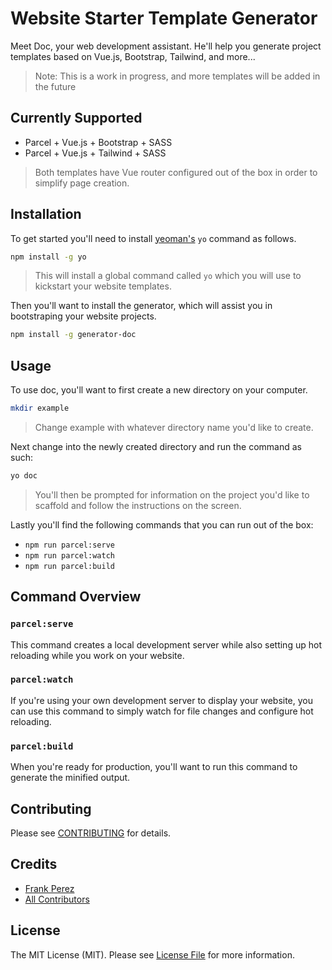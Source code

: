# Website Starter Template Generator

Meet Doc, your web development assistant. He'll help you generate project templates based on Vue.js, Bootstrap, Tailwind, and more...

> Note: This is a work in progress, and more templates will be added in the future

## Currently Supported

- Parcel + Vue.js + Bootstrap + SASS
- Parcel + Vue.js + Tailwind + SASS

> Both templates have Vue router configured out of the box in order to simplify page creation. 

## Installation

To get started you'll need to install [yeoman's](https://yeoman.io/learning/index.html) `yo` command as follows.

```bash
npm install -g yo
```

> This will install a global command called `yo` which you will use to kickstart your website templates.

Then you'll want to install the generator, which will assist you in bootstraping your website projects.

```bash
npm install -g generator-doc
```

## Usage

To use doc, you'll want to first create a new directory on your computer. 

```bash
mkdir example
```

> Change example with whatever directory name you'd like to create.

Next change into the newly created directory and run the command as such: 

```bash
yo doc
```

> You'll then be prompted for information on the project you'd like to scaffold and follow the instructions on the screen.

Lastly you'll find the following commands that you can run out of the box:

- `npm run parcel:serve`
- `npm run parcel:watch`
- `npm run parcel:build`

## Command Overview

### `parcel:serve`

This command creates a local development server while also setting up hot reloading while you work on your website.

### `parcel:watch`

If you're using your own development server to display your website, you can use this command to simply watch for file changes and configure hot reloading.

### `parcel:build`

When you're ready for production, you'll want to run this command to generate the minified output.

## Contributing

Please see [CONTRIBUTING](CONTRIBUTING.md) for details.

## Credits

- [Frank Perez](https://github.com/frankperez87)
- [All Contributors](../../contributors)

## License

The MIT License (MIT). Please see [License File](LICENSE.md) for more information.

